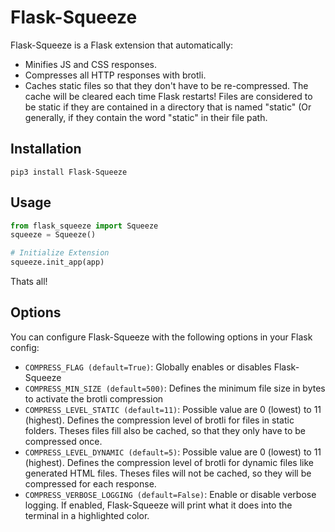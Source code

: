 # Flask-Squeeze

Flask-Squeeze is a Flask extension that automatically:
- Minifies JS and CSS responses.
- Compresses all HTTP responses with brotli.
- Caches static files so that they don't have to be re-compressed. The cache will be cleared each time Flask restarts! Files are considered to be static if they are contained in a directory that is named "static" (Or generally, if they contain the word "static" in their file path.

## Installation
```
pip3 install Flask-Squeeze
```

## Usage
```python
from flask_squeeze import Squeeze
squeeze = Squeeze()

# Initialize Extension
squeeze.init_app(app)
```

Thats all!

## Options
You can configure Flask-Squeeze with the following options in your Flask config:
- `COMPRESS_FLAG (default=True)`: Globally enables or disables Flask-Squeeze
- `COMPRESS_MIN_SIZE (default=500)`: Defines the minimum file size in bytes to activate the brotli compression
- `COMPRESS_LEVEL_STATIC (default=11)`: Possible value are 0 (lowest) to 11 (highest). Defines the compression level of brotli for files in static folders. Theses files fill also be cached, so that they only have to be compressed once. 
- `COMPRESS_LEVEL_DYNAMIC (default=5)`: Possible value are 0 (lowest) to 11 (highest). Defines the compression level of brotli for dynamic files like generated HTML files. Theses files will not be cached, so they will be compressed for each response.
- `COMPRESS_VERBOSE_LOGGING (default=False)`: Enable or disable verbose logging. If enabled, Flask-Squeeze will print what it does into the terminal in a highlighted color.
